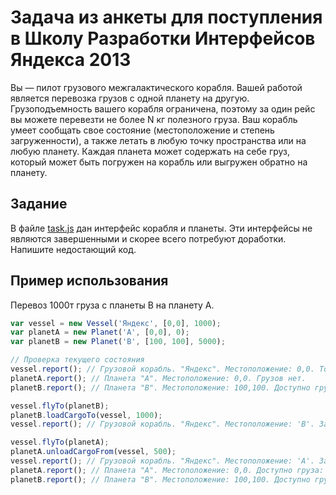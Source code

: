 # Задача из анкеты для поступления в Школу Разработки Интерфейсов Яндекса 2013

Вы — пилот грузового межгалактического корабля. Вашей работой является перевозка грузов с одной планету на другую. Грузоподъемность вашего корабля ограничена, поэтому за один рейс вы можете перевезти не более N кг полезного груза. Ваш корабль умеет сообщать свое состояние (местоположение и степень загруженности), а также летать в любую точку пространства или на любую планету. Каждая планета может содержать на себе груз, который может быть погружен на корабль или выгружен обратно на планету.

## Задание

В файле [task.js](task.js) дан интерфейс корабля и планеты. Эти интерфейсы не являются завершенными и скорее всего потребуют доработки. Напишите недостающий код.

## Пример использования

Перевоз 1000т груза с планеты B на планету A.

```js
var vessel = new Vessel('Яндекс', [0,0], 1000);
var planetA = new Planet('A', [0,0], 0);
var planetB = new Planet('B', [100, 100], 5000);

// Проверка текущего состояния
vessel.report(); // Грузовой корабль. "Яндекс". Местоположение: 0,0. Товаров нет.
planetA.report(); // Планета "A". Местоположение: 0,0. Грузов нет.
planetB.report(); // Планета "B". Местоположение: 100,100. Доступно груза: 5000т.

vessel.flyTo(planetB);
planetB.loadCargoTo(vessel, 1000);
vessel.report(); // Грузовой корабль. "Яндекс". Местоположение: 'B'. Занято: 1000 из 1000т.

vessel.flyTo(planetA);
planetA.unloadCargoFrom(vessel, 500);
vessel.report(); // Грузовой корабль. "Яндекс". Местоположение: 'A'. Занято: 500 из 1000т.
planetA.report(); // Планета "A". Местоположение: 0,0. Доступно груза: 500т.
planetB.report(); // Планета "B". Местоположение: 100,100. Доступно груза: 4000т.
```

